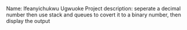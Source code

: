 Name: Ifeanyichukwu Ugwuoke
Project description: seperate a decimal number then use stack and queues to covert it to a binary number, then display the output
